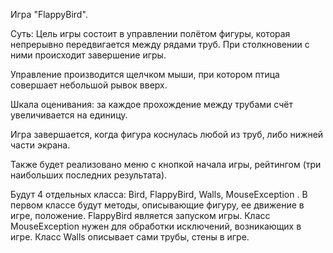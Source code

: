 Игра "FlappyBird".

Суть: Цель игры состоит в управлении полётом фигуры, которая непрерывно передвигается между рядами труб. При столкновении с ними происходит завершение игры.

Управление производится щелчком мыши, при котором птица совершает небольшой рывок вверх.

Шкала оценивания: за каждое прохождение между трубами счёт увеличивается на единицу.

Игра завершается, когда фигура коснулась любой из труб, либо нижней части экрана. 

Также будет реализовано меню с кнопкой начала игры, рейтингом (три наибольших последних результата).

Будут 4 отдельных класса: Bird, FlappyBird, Walls, MouseException . В первом классе будут методы, описывающие фигуру, ее движение в игре, положение. FlappyBird является запуском игры. Класс MouseException нужен для обработки исключений, возникающих в игре. Класс Walls описывает сами трубы, стены в игре.